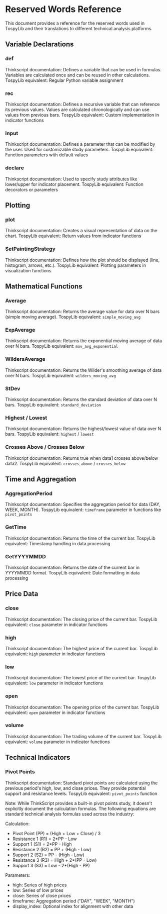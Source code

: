# Reserved Words Reference

This document provides a reference for the reserved words used in TospyLib and their translations to different technical analysis platforms.

## Variable Declarations
### def
Thinkscript documentation: Defines a variable that can be used in formulas. Variables are calculated once and can be reused in other calculations.
TospyLib equivalent: Regular Python variable assignment

### rec
Thinkscript documentation: Defines a recursive variable that can reference its previous values. Values are calculated chronologically and can use values from previous bars.
TospyLib equivalent: Custom implementation in indicator functions

### input
Thinkscript documentation: Defines a parameter that can be modified by the user. Used for customizable study parameters.
TospyLib equivalent: Function parameters with default values

### declare
Thinkscript documentation: Used to specify study attributes like lower/upper for indicator placement.
TospyLib equivalent: Function decorators or parameters

## Plotting
### plot
Thinkscript documentation: Creates a visual representation of data on the chart.
TospyLib equivalent: Return values from indicator functions

### SetPaintingStrategy
Thinkscript documentation: Defines how the plot should be displayed (line, histogram, arrows, etc.).
TospyLib equivalent: Plotting parameters in visualization functions

## Mathematical Functions
### Average
Thinkscript documentation: Returns the average value for data over N bars (simple moving average).
TospyLib equivalent: `simple_moving_avg`

### ExpAverage
Thinkscript documentation: Returns the exponential moving average of data over N bars.
TospyLib equivalent: `mov_avg_exponential`

### WildersAverage
Thinkscript documentation: Returns the Wilder's smoothing average of data over N bars.
TospyLib equivalent: `wilders_moving_avg`

### StDev
Thinkscript documentation: Returns the standard deviation of data over N bars.
TospyLib equivalent: `standard_deviation`

### Highest / Lowest
Thinkscript documentation: Returns the highest/lowest value of data over N bars.
TospyLib equivalent: `highest` / `lowest`

### Crosses Above / Crosses Below
Thinkscript documentation: Returns true when data1 crosses above/below data2.
TospyLib equivalent: `crosses_above` / `crosses_below`

## Time and Aggregation
### AggregationPeriod
Thinkscript documentation: Specifies the aggregation period for data (DAY, WEEK, MONTH).
TospyLib equivalent: `timeframe` parameter in functions like `pivot_points`

### GetTime
Thinkscript documentation: Returns the time of the current bar.
TospyLib equivalent: Timestamp handling in data processing

### GetYYYYMMDD
Thinkscript documentation: Returns the date of the current bar in YYYYMMDD format.
TospyLib equivalent: Date formatting in data processing

## Price Data
### close
Thinkscript documentation: The closing price of the current bar.
TospyLib equivalent: `close` parameter in indicator functions

### high
Thinkscript documentation: The highest price of the current bar.
TospyLib equivalent: `high` parameter in indicator functions

### low
Thinkscript documentation: The lowest price of the current bar.
TospyLib equivalent: `low` parameter in indicator functions

### open
Thinkscript documentation: The opening price of the current bar.
TospyLib equivalent: `open` parameter in indicator functions

### volume
Thinkscript documentation: The trading volume of the current bar.
TospyLib equivalent: `volume` parameter in indicator functions

## Technical Indicators
### Pivot Points
Thinkscript documentation: Standard pivot points are calculated using the previous period's high, low, and close prices. They provide potential support and resistance levels.
TospyLib equivalent: `pivot_points` function

Note: While ThinkScript provides a built-in pivot points study, it doesn't explicitly document the calculation formulas. The following equations are standard technical analysis formulas used across the industry:

Calculation:
- Pivot Point (PP) = (High + Low + Close) / 3
- Resistance 1 (R1) = 2*PP - Low
- Support 1 (S1) = 2*PP - High
- Resistance 2 (R2) = PP + (High - Low)
- Support 2 (S2) = PP - (High - Low)
- Resistance 3 (R3) = High + 2*(PP - Low)
- Support 3 (S3) = Low - 2*(High - PP)

Parameters:
- high: Series of high prices
- low: Series of low prices
- close: Series of close prices
- timeframe: Aggregation period ("DAY", "WEEK", "MONTH")
- display_index: Optional index for alignment with other data